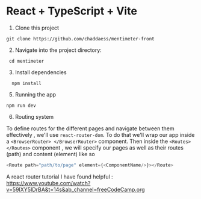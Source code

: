 # React + TypeScript + Vite


1. Clone this project

```shell
git clone https://github.com/chaddaess/mentimeter-front
```

2. Navigate into the project directory:

```shell
 cd mentimeter
```

3. Install dependencies
```shell
  npm install
```


5. Running the app
````shell
npm run dev

````

6. Routing system 

To define routes for the different pages and navigate between them effectively , we'll use ``react-router-dom``.
To do that we'll wrap our app inside a 
``
<BrowserRouter> </BrowserRouter>
``
component. Then inside the 
``
<Routes> </Routes>
``
component , we will specify our pages as well as their routes (path) and content (element) like so 
````js
<Route path="path/to/page" element={<ComponentName/>}></Route>
```` 
A react router tutorial I have found helpful : https://www.youtube.com/watch?v=59IXY5IDrBA&t=14s&ab_channel=freeCodeCamp.org